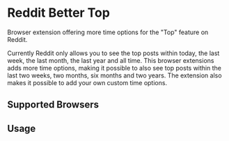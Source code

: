 # Reddit Better Top
Browser extension offering more time options for the "Top" feature on Reddit. 

Currently Reddit only allows you to see the top posts within today, the last week, the last month, the last year and all time. This browser extensions adds more time options, making it possible to also see top posts within the last two weeks, two months, six months and two years. The extension also makes it possible to add your own custom time options.

## Supported Browsers

## Usage
